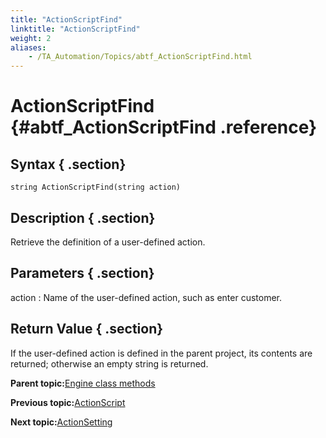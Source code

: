 ```yaml
--- 
title: "ActionScriptFind"
linktitle: "ActionScriptFind"
weight: 2
aliases: 
    - /TA_Automation/Topics/abtf_ActionScriptFind.html
---
```

# ActionScriptFind {#abtf_ActionScriptFind .reference}

## Syntax { .section}

`string ActionScriptFind(string action)`

## Description { .section}

Retrieve the definition of a user-defined action.

## Parameters { .section}

action
:   Name of the user-defined action, such as enter customer.

## Return Value { .section}

If the user-defined action is defined in the parent project, its contents are returned; otherwise an empty string is returned.

**Parent topic:**[Engine class methods](../../TA_Automation/Topics/abtf_Engine_classes.html)

**Previous topic:**[ActionScript](../../TA_Automation/Topics/abtf_ActionScript.html)

**Next topic:**[ActionSetting](../../TA_Automation/Topics/abtf_ActionSetting.html)

